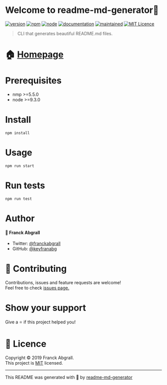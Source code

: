 # Welcome to readme-md-generator👋
[![version](https://img.shields.io/badge/version-0.5.0-blue.svg)](https://semver.org)
[![npm](https://img.shields.io/badge/npm->=5.5.0-blue.svg)](https://semver.org)
[![node](https://img.shields.io/badge/node->=9.5.0-blue.svg)](https://semver.org)
[![documentation](https://img.shields.io/badge/documentation-yes-green.svg)](https://semver.org)
[![maintained](https://img.shields.io/badge/maintained-yes-green.svg)](https://semver.org)
[![MIT Licence](https://img.shields.io/badge/Licence-MIT-yellow.svg)](https://semver.org)

>CLI that generates beautiful README.md files.

# 🏠 [Homepage]()
# Prerequisites
* nmp >=5.5.0
* node >=9.3.0

# Install
```
npm install
```
# Usage
```
npm run start
```
# Run tests
```
npm run test
```
# Author
#### 🤵 Franck Abgrall
* Twitter: [@franckabgrall]()
* GitHub: [@keyfranabg]()
# 🤝 Contributing
Contributions, issues and feature requests are welcome!<br>
Feel free to check [issues page.]()
# Show your support
Give a ⭐ if this project helped you!

# 📝 Licence
Copyright © 2019 Franck Abgrall.<br>
This project is [MIT]() licensed.

---

This README was generated with 🧡 by [readme-md-generator]() 
